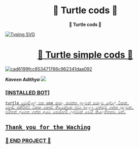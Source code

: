 <h1 align="center"><b> 🐢 Turtle cods 🐢 </b></h1>

<p align="center"><b> 🐢 Turtle cods 🐢 </b></h1>

<a href="https://git.io/typing-svg"><img src="https://readme-typing-svg.demolab.com?font=Fira+Code&weight=900&size=32&duration=3000&pause=500&color=F70072&center=true&width=435&lines=try+out+this+code" alt="Typing SVG" /></a>

<a href="https://github.com/search?q=extension%3Amd+%22https+readme+typing+svg%22&type=Code" alt="Contact" title="Repo users">
    
<h1 align="center"><b> 🐢 Turtle simple cods 🐢 </b></h1>
<a href="https://Wa.me/+94702256963">
    <img src="[https://avatars.githubusercontent.com/u/75985679?v=4](https://r7.hiclipart.com/path/111/174/442/turtle-emoji-android-oreo-turtle-dd019aec5f78d752a27a3fa12c920ff4.png?dl=1" alt="cad6199fcc853471766c962341daa092" border="0"></a>
    
 ***Kaveen Adithya***
<a href="https://Wa.me/+94728858672">
    <img src="https://img.shields.io/badge/Contact-Owner-green?style=plastic&logo=appveyor">
        
### [INSTALLED BOT]
```
turtle මොඩියුල් එක use කරල කරන්න පුලුවන් සරලම දේවල් ටිකක්.
පොඩි ස්කිරිප්ට් ටිකක කොඩ් තියෙන්නෙ එවා බලලා තේරුම් ගන්න පුලුවන්.
පයිතන් ඉගෙන ගන්න අයට පොඩිහරි උදව්වක් වෙයි කියලහිතනව මන්.
```

<p align="center">

## `Thank you for the Waching`

### 🚫 END PROJECT 🚫
